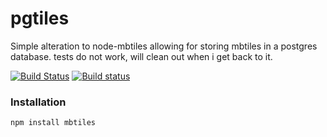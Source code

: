 # pgtiles

Simple alteration to node-mbtiles allowing for storing mbtiles in a postgres database. tests do not work, will clean out when i get back to it.

[![Build Status](https://travis-ci.org/mapbox/node-mbtiles.svg?branch=master)](https://travis-ci.org/mapbox/node-mbtiles)
[![Build status](https://ci.appveyor.com/api/projects/status/04wbok5rs3eroffe)](https://ci.appveyor.com/project/Mapbox/node-mbtiles)

### Installation

    npm install mbtiles


[1]: https://github.com/mapbox/tilelive.js
[2]: http://mbtiles.org
